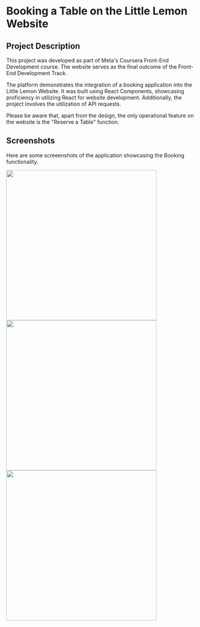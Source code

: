 # Booking a Table on the Little Lemon Website

## Project Description
This project was developed as part of Meta's Coursera Front-End Development course. The website serves as the final outcome of the Front-End Development Track.

The platform demonstrates the integration of a booking application into the Little Lemon Website. It was built using React Components, showcasing proficiency in utilizing React for website development. Additionally, the project involves the utilization of API requests.

Please be aware that, apart from the design, the only operational feature on the website is the "Reserve a Table" function.

## Screenshots
Here are some screeenshots of the application showcasing the Booking functionality.

<img src="https://user-images.githubusercontent.com/20054991/226729651-63c82654-20d7-4783-b1a9-4c97afae96d4.png" width="400" /> <img src="https://user-images.githubusercontent.com/20054991/226729826-bf712977-9165-40e7-ab62-93cd6bf47ef7.png" width="400" /> <img src="https://user-images.githubusercontent.com/20054991/226729975-8cb4f6c3-e0f5-4271-bd8b-8a2f04bb623e.png" width="400" />


